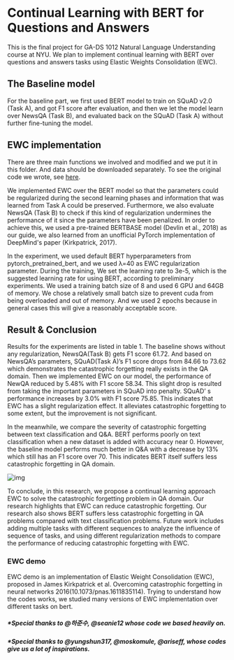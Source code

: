# Continual Learning with BERT for Questions and Answers
This is the final project for GA-DS 1012 Natural Language Understanding course at NYU. We plan to implement continual learning with BERT over questions and answers tasks using Elastic Weights Consolidation (EWC).

## The Baseline model
For the baseline part, we first used BERT model to train on SQuAD v2.0 (Task A), and got F1 score after evaluation, and then we let the model learn over NewsQA (Task B),  and evaluated back on the SQuAD (Task A) without further fine-tuning the model.

## EWC implementation
There are three main functions we involved and modified and we put it in this folder. And data should be downloaded separately. To see the original code we wrote, see [here](https://github.com/JasonZhangzy1757/mrqa_for_nlu).

We implemented EWC over the BERT model so that the parameters could be regularized during the second learning phases and information that was learned from Task A could be preserved. Furthermore, we also evaluate NewsQA (Task B) to check if this kind of regularization undermines the performance of it since the parameters have been penalized. In order to achieve this, we used a pre-trained BERTBASE model (Devlin et al., 2018) as our guide, we also learned from an unofficial PyTorch implementation of DeepMind's paper (Kirkpatrick, 2017). 

In the experiment, we used default BERT hyperparameters from pytorch_pretrained_bert, and we used  λ=40 as EWC regularization parameter. During the training, We set the learning rate to 3e-5, which is the suggested learning rate for using BERT, according to preliminary experiments. We used a training batch size of 8 and used 6 GPU and 64GB of memory. We chose a relatively small batch size to prevent cuda from being overloaded and out of memory. And we used 2 epochs because in general cases this will give a reasonably acceptable score.

## Result & Conclusion

Results for the experiments are listed in table 1. The baseline shows without any regularization, NewsQA(Task B) gets F1 score 61.72. And based on NewsQA’s parameters, SQuAD(Task A)’s F1 score drops from 84.66 to 73.62 which demonstrates the catastrophic forgetting really exists in the QA domain. Then we implemented EWC on our model, the performance of NewQA reduced by 5.48% with F1 score 58.34. This slight drop is resulted from taking the important parameters in SQuAD into penalty. SQuAD’ s performance increases by 3.0% with F1 score 75.85. This indicates that EWC has a slight regularization effect. It alleviates catastrophic forgetting to some extent, but the improvement is not significant.

In the meanwhile, we compare the severity of catastrophic forgetting between text classification and Q&A.  BERT performs poorly on text classification when a new dataset is added with accuracy near 0. However, the baseline model performs much better in Q&A with a decrease by 13% which still has an F1 score over 70. This indicates BERT itself suffers less catastrophic forgetting in QA domain. 

![img](https://github.com/JasonZhangzy1757/NLU_Final_Project/blob/master/result.png)

To conclude, in this research, we propose a continual learning approach EWC to solve the catastrophic forgetting problem in QA domain. Our research highlights that EWC can reduce catastrophic forgetting. Our research also shows BERT suffers less catastrophic forgetting in QA problems compared with text classification problems. Future work includes adding multiple tasks with different sequences to analyze the influence of sequence of tasks, and using different regularization methods to compare the performance of reducing catastrophic forgetting with EWC.


### EWC demo 
EWC demo is an implementation of Elastic Weight Consolidation (EWC), proposed in James Kirkpatrick et al. Overcoming catastrophic forgetting in neural networks 2016(10.1073/pnas.1611835114). Trying to understand how the codes works, we studied many versions of EWC implementation over different tasks on bert.

##### *Special thanks to @하준수, @seanie12 whose code we based heavily on.
##### *Special thanks to @yungshun317, @moskomule, @ariseff, whose codes give us a lot of inspirations.
